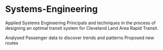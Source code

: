 # Systems-Engineering

Applied Systems Engineering Principals and techniques in the process of designing an optimal transit system for Cleveland Land Area Rapid Transit.

Analysed Passenger data to discover trends and patterns 
Proposed new routes
